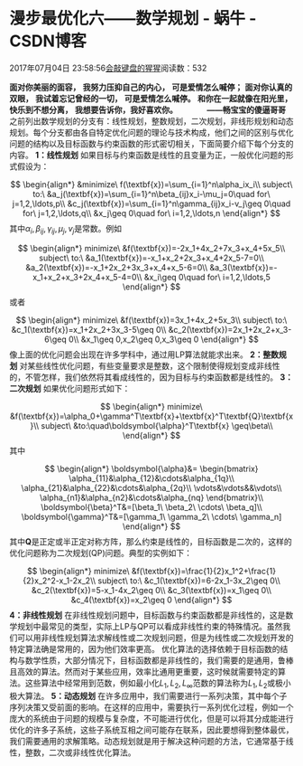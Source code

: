 
# 漫步最优化六——数学规划 - 蜗牛 - CSDN博客


2017年07月04日 23:58:56[会敲键盘的猩猩](https://me.csdn.net/u010182633)阅读数：532



$\textbf{面对你美丽的面容，}$
$\textbf{我努力压抑自己的内心，}$
$\textbf{可是爱情怎么喊停；}$
$\textbf{面对你认真的双眼，}$
$\textbf{我试着忘记曾经的一切，}$
$\textbf{可是爱情怎么喊停。}$
$\textbf{和你在一起就像在阳光里，}$
$\textbf{快乐到不想分离，}$
$\textbf{我想要告诉你，我好喜欢你。}$
$\qquad\quad\textbf{——畅宝宝的傻逼哥哥}$
之前列出数学规划的分支有：线性规划，整数规划，二次规划，非线形规划和动态规划。每个分支都由各自特定优化问题的理论与技术构成，他们之间的区别与优化问题的结构以及目标函数与约束函数的形式密切相关，下面简要介绍下每个分支的内容。
$\textbf{1：线性规划}$
如果目标与约束函数是线性的且变量为正，一般优化问题的形式假设为：

$$
\begin{align*}
&minimize\ f(\textbf{x})=\sum_{i=1}^n\alpha_ix_i\\
subject\ to:\ &a_j(\textbf{x})=\sum_{i=1}^n\beta_{ij}x_i-\mu_j=0\quad for\ j=1,2,\ldots,p\\
&c_j(\textbf{x})=\sum_{i=1}^n\gamma_{ij}x_i-v_j\geq 0\quad for\ j=1,2,\ldots,q\\
&x_j\geq 0\quad for\ i=1,2,\ldots,n
\end{align*}
$$
其中$\alpha_i,\beta_{ij},\gamma_{ij},\mu_{j},v_{j}$是常数。例如

$$
\begin{align*}
minimize\ &f(\textbf{x})=-2x_1+4x_2+7x_3+x_4+5x_5\\
subject\ to:\ &a_1(\textbf{x})=-x_1+x_2+2x_3+x_4+2x_5-7=0\\
&a_2(\textbf{x})=-x_1+2x_2+3x_3+x_4+x_5-6=0\\
&a_3(\textbf{x})=-x_1+x_2+x_3+2x_4+x_5-4=0\\
&x_i\geq 0\quad for\ i=1,2,\ldots,5
\end{align*}
$$
或者

$$
\begin{align*}
minimize\ &f(\textbf{x})=3x_1+4x_2+5x_3\\
subject\ to:\ &c_1(\textbf{x})=x_1+2x_2+3x_3-5\geq 0\\
&c_2(\textbf{x})=2x_1+2x_2+x_3-6\geq 0\\
&x_1\geq 0,x_2\geq 0,x_3\geq 0
\end{align*}
$$
像上面的优化问题会出现在许多学科中，通过用LP算法就能求出来。
$\textbf{2：整数规划}$
对某些线性优化问题，有些变量要求是整数，这个限制使得规划变成非线性的，不管怎样，我们依然将其看成线性的，因为目标与约束函数都是线性的。
$\textbf{3：二次规划}$
如果优化问题形式如下：

$$
\begin{align*}
minimize\ &f(\textbf{x})=\alpha_0+\gamma^T\textbf{x}+\textbf{x}^T\textbf{Q}\textbf{x}\\
subject\ &to:\quad\boldsymbol{\alpha}^T\textbf{x} \geq\beta\\
\end{align*}
$$
其中

$$
\begin{align*}
\boldsymbol{\alpha}&=
\begin{bmatrix}
\alpha_{11}&\alpha_{12}&\cdots&\alpha_{1q}\\
\alpha_{21}&\alpha_{22}&\cdots&\alpha_{2q}\\
\vdots&\vdots&&\vdots\\
\alpha_{n1}&\alpha_{n2}&\cdots&\alpha_{nq}
\end{bmatrix}\\
\boldsymbol{\beta}^T&=[\beta_1\ \beta_2\ \cdots\ \beta_q]\\
\boldsymbol{\gamma}^T&=[\gamma_1\ \gamma_2\ \cdots\ \gamma_n]
\end{align*}
$$
其中$\boldsymbol{Q}$是正定或半正定对称方阵，那么约束是线性的，目标函数是二次的，这样的优化问题称为二次规划(QP)问题。典型的实例如下：

$$
\begin{align*}
minimize\ &f(\textbf{x})=\frac{1}{2}x_1^2+\frac{1}{2}x_2^2-x_1-2x_2\\
subject\ to:\ &c_1(\textbf{x})=6-2x_1-3x_2\geq 0\\
&c_2(\textbf{x})=5-x_1-4x_2\geq 0\\
&c_3(\textbf{x})=x_1\geq 0\\
&c_4(\textbf{x})=x_2\geq 0
\end{align*}
$$
$\textbf{4：非线性规划}$
在非线性规划问题中，目标函数与约束函数都是非线性的，这是数学规划中最常见的类型，实际上LP与QP可以看成非线性约束的特殊情况。虽然我们可以用非线性规划算法求解线性或二次规划问题，但是为线性或二次规划开发的特定算法确是常用的，因为他们效率更高。
优化算法的选择依赖于目标函数的结构与数学性质，大部分情况下，目标函数都是非线性的，我们需要的是通用，鲁棒且高效的算法。然而对于某些应用，效率比通用更重要，这时候就需要特定的算法。这些算法中经常用到范数，例如最小化$L_1,L_2,L_{\infty}$范数的算法称为$L_1,L_2$或极小极大算法。
$\textbf{5：动态规划}$
在许多应用中，我们需要进行一系列决策，其中每个子序列决策又受前面的影响。在这样的应用中，需要执行一系列优化过程，例如一个庞大的系统由于问题的规模与复杂度，不可能进行优化，但是可以将其分成能进行优化的许多子系统，这些子系统互相之间可能存在联系，因此要想得到整体最优，我们需要通用的求解策略。动态规划就是用于解决这种问题的方法，它通常基于线性，整数，二次或非线性优化算法。

